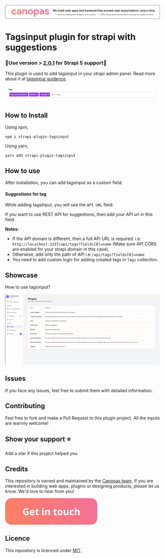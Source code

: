 <p align="center"><a href="https://canopas.com/contact"><img src="./assets/banner.png"></a></p>

<h1><strong>Tagsinput plugin for strapi with suggestions</strong></h1>

<h3>🚀<strong>Use version > <a href="https://github.com/canopas/strapi-plugin-tagsinput/releases/tag/2.0.1">2.0.1</a> for Strapi 5 support</strong>🚀</h3>

This plugin is used to add tagsinput in your strapi admin panel.
Read more about it at [tagsinput guidence](https://blog.canopas.com/the-simple-guidance-how-to-add-tagsinput-customfield-plugin-in-strapi-b5d2b5af7c3b).

<img src="./assets/demo.png">

## How to Install

Using npm,

```
npm i strapi-plugin-tagsinput
```

Using yarn,

```
yarn add strapi-plugin-tagsinput
```

## How to use

After installation, you can add tagsinput as a custom field.

#### Suggestions for tag

While adding tagsInput, you will see the `API URL` field.

If you want to use REST API for suggestions, then add your API url in this field.

**Notes:**

- If the API domain is different, then a full API URL is required. i.e. `http://localhost:1337/api/tags?fields[0]=name` (Make sure API CORS are enabled for your strapi domain in this case).
- Otherwise, add only the path of API i.e `/api/tags?fields[0]=name`
- You need to add custom logic for adding created tags in `Tags` collection.

## Showcase

How to use tagsinput?

<img src="./assets/showcase.gif">

## Issues

If you face any issues, feel free to submit them with detailed information.

## Contributing

Feel free to fork and make a Pull Request to this plugin project. All the inputs are warmly welcome!

## Show your support ⭐️

Add a star if this project helped you.

## Credits

This repository is owned and maintained by the [Canopas team](https://canopas.com/). If you are interested in building web apps, plugins or designing products, please let us know. We'd love to hear from you!

<a href="https://canopas.com/contact"><img src="./assets/cta.png" width=300></a>

## Licence

This repository is licenced under [MIT](https://github.com/canopas/strapi-plugin-tagsinput/blob/main/LICENSE).
